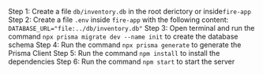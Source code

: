 Step 1: Create a file `db/inventory.db` in the root derictory or inside`fire-app`
Step 2: Create a file `.env` inside `fire-app` with the following content: `DATABASE_URL="file:../db/inventory.db"`
Step 3: Open terminal and run the command `npx prisma migrate dev --name init` to create the database schema
Step 4: Run the command `npx prisma generate` to generate the Prisma Client
Step 5: Run the command `npm install` to install the dependencies
Step 6: Run the command `npm start` to start the server